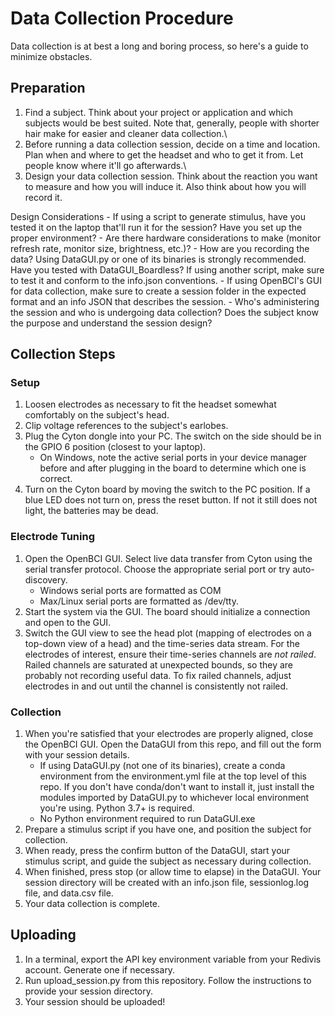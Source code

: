 # Data Collection Procedure
Data collection is at best a long and boring process, so here's a guide to minimize obstacles.

## Preparation
1. Find a subject. Think about your project or application and which subjects would be best suited. Note that, generally, people with shorter hair make for easier and cleaner data collection.\
2. Before running a data collection session, decide on a time and location. Plan when and where to get the headset and who to get it from. Let people know where it'll go afterwards.\
3. Design your data collection session. Think about the reaction you want to measure and how you will induce it. Also think about how you will record it.

Design Considerations
    - If using a script to generate stimulus, have you tested it on the laptop that'll run it for the session? Have you set up the proper environment?
    - Are there hardware considerations to make (monitor refresh rate, monitor size, brightness, etc.)?
    - How are you recording the data? Using DataGUI.py or one of its binaries is strongly recommended. Have you tested with DataGUI_Boardless? If using another script, make sure to test it and conform
    to the info.json conventions.
    - If using OpenBCI's GUI for data collection, make sure to create a session folder in the expected format and an info JSON that describes the session.
    - Who's administering the session and who is undergoing data collection? Does the subject know the purpose and understand the session design?

## Collection Steps
### Setup
1. Loosen electrodes as necessary to fit the headset somewhat comfortably on the subject's head.
2. Clip voltage references to the subject's earlobes.
3. Plug the Cyton dongle into your PC. The switch on the side should be in the GPIO 6 position (closest to your laptop).
    - On Windows, note the active serial ports in your device manager before and after plugging in the board to determine which one is correct.
4. Turn on the Cyton board by moving the switch to the PC position. If a blue LED does not turn on, press the reset button. If not it still does not light, the batteries may be dead.

### Electrode Tuning
1. Open the OpenBCI GUI. Select live data transfer from Cyton using the serial transfer protocol. Choose the appropriate serial port or try auto-discovery.
    - Windows serial ports are formatted as COM<NUMBER>
    - Max/Linux serial ports are formatted as /dev/tty.<NAME>
2. Start the system via the GUI. The board should initialize a connection and open to the GUI.
3. Switch the GUI view to see the head plot (mapping of electrodes on a top-down view of a head) and the time-series data stream. For the electrodes of interest, ensure their time-series 
   channels are _not railed_. Railed channels are saturated at unexpected bounds, so they are probably not recording useful data. To fix railed channels, adjust electrodes in and out until
   the channel is consistently not railed.

### Collection
1. When you're satisfied that your electrodes are properly aligned, close the OpenBCI GUI. Open the DataGUI from this repo, and fill out the form with your session details.
    - If using DataGUI.py (not one of its binaries), create a conda environment from the environment.yml file at the top level of this repo. If you don't have conda/don't want to install it, just install
      the modules imported by DataGUI.py to whichever local environment you're using. Python 3.7+ is required.
    - No Python environment required to run DataGUI.exe
2. Prepare a stimulus script if you have one, and position the subject for collection.
3. When ready, press the confirm button of the DataGUI, start your stimulus script, and guide the subject as necessary during collection.
4. When finished, press stop (or allow time to elapse) in the DataGUI. Your session directory will be created with an info.json file, sessionlog.log file, and data.csv file.
5. Your data collection is complete.

## Uploading
1. In a terminal, export the API key environment variable from your Redivis account. Generate one if necessary.
2. Run upload_session.py from this repository. Follow the instructions to provide your session directory.
3. Your session should be uploaded!
